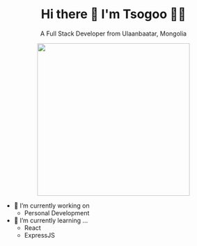 
<h1 align='center'>
  Hi there 👋 I'm Tsogoo 👨‍💻
</h1>

<p align='center'>
  A Full Stack Developer from Ulaanbaatar, Mongolia
</p>

<p align='center'>
  <a href="#"><img src="https://github-readme-stats.vercel.app/api?username=tsogiinloovon&show_icons=true&count_private=true&theme=dark" width="350"></a>
</p>


- 🔭 I’m currently working on
     - Personal Development
- 🌱 I’m currently learning ...
     - React
     - ExpressJS
